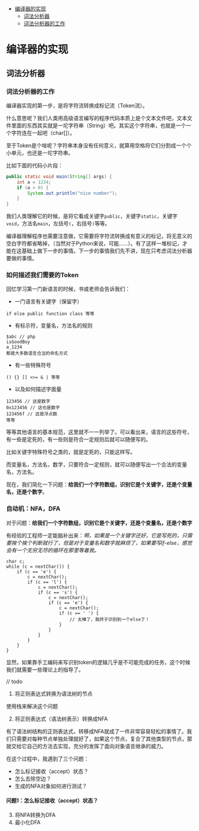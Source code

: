 * [编译器的实现](#编译器的实现)
    * [词法分析器](#词法分析器)
    * [词法分析器的工作](#词法分析器的工作)

# 编译器的实现

## 词法分析器

### 词法分析器的工作

编译器实现的第一步，是将字符流转换成标记流（Token流）。

什么意思呢？我们人类用高级语言编写的程序代码本质上是个文本文件吧，文本文件里面的东西其实就是一坨字符串（String）吧。其实这个字符串，也就是一个一个字符连在一起吧（char[]）。

至于Token是个啥呢？字符串本身没有任何意义，就算用空格将它们分割成一个个小单元，也还是一坨字符串。

比如下面的代码小片段：

```java
public static void main(String[] args) {
    int a = 1234;
    if (a > 0) {
        System.out.println("nice number");
    }
}
``` 
我们人类理解它的时候，是将它看成关键字`public`，关键字`static`，关键字`void`，方法名`main`，左括号`(`，右括号`)`等等。

编译器理解程序也需要注意做，它需要将字符流转换成有意义的标记，将无意义的空白字符都省略掉，（当然对于Python来说，可能……）。有了这样一堆标记，才能在这基础上做下一步的事情。下一步的事情我们先不讲，现在只考虑词法分析器要做的事情。

### 如何描述我们需要的Token

回忆学习第一门新语言的时候，书或老师会告诉我们：
* 一门语言有关键字（保留字）
```
if else public function class 等等
```
* 有标示符，变量名，方法名的规则
```
$abc // php
isGoodBoy
a_1234
都是大多数语言合法的命名方式
```
* 有一些特殊符号
```
() {} [] <>= & | 等等
```
* 以及如何描述字面量
```
123456 // 这是数字
0x123456 // 这也是数字
123456f // 这是浮点数
等等
```
等等其他语言的基本规范，这里就不一一列举了。可以看出来，语言的这些符号，有一些是定死的，有一些则是符合一定规则后就可以随便写的。

比如关键字特殊符号之类的，就是定死的，只能这样写。

而变量名，方法名，数字，只要符合一定规则，就可以随便写出一个合法的变量名，方法名。

现在，我们简化一下问题：**给我们一个字符数组，识别它是个关键字，还是个变量名，还是个数字**。

### 自动机：NFA，DFA

对于问题：**给我们一个字符数组，识别它是个关键字，还是个变量名，还是个数字**

有经验的工程师一定能脑补出来：*啊，如果是一个关键字还好，它是写死的，只需要挨个挨个判断就行了，但是对于变量名和数字就麻烦了，如果要写if-else，感觉会有一个无穷无尽的循环在那里等着我。*

```
char c;
while (c = nextChar()) {
    if (c == 'e') {
        c = nextChar();
        if (c == 'l') {
            c = nextChar();
            if (c == 's') {
                c = nextChar();
                if (c == 'e') {
                    c = nextChar();
                    if (c == ' ') {
                        // 太棒了，我终于识别到一个else了！
                    }
                }
            }
        }
    }
}
```

显然，如果靠手工编码来写识别token的逻辑几乎是不可能完成的任务，这个时候我们就需要一些理论上的指导了。

// todo

1. 将正则表达式转换为语法树的节点

使用栈来解决这个问题

2. 将正则表达式（语法树表示）转换成NFA

有了语法树结构的正则表达式，转移成NFA就成了一件非常容易轻松的事情了。我们只需要对每种节点单独处理就好了，如果这个节点，复合了其他类型的节点，那就交给它自己的方法去实现，充分的发挥了面向对象语言继承的威力。

在这个过程中，我遇到了三个问题：
   * 怎么标记接收（accept）状态？
   * 怎么去除空边？
   * 生成的NFA对象如何进行测试？
   
#### 问题1：怎么标记接收（accept）状态？
3. 将NFA转换为DFA
4. 最小化DFA